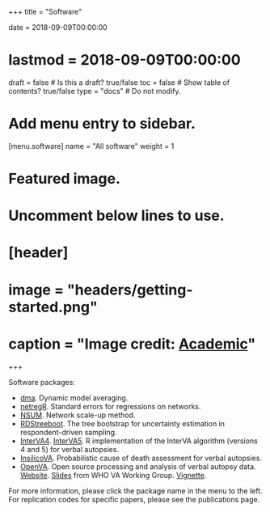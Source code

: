 +++
title = "Software"

date = 2018-09-09T00:00:00
# lastmod = 2018-09-09T00:00:00

draft = false  # Is this a draft? true/false
toc = false  # Show table of contents? true/false
type = "docs"  # Do not modify.

# Add menu entry to sidebar.
[menu.software]
  name = "All software"
  weight = 1

# Featured image.
# Uncomment below lines to use.
# [header]
# image = "headers/getting-started.png"
# caption = "Image credit: [**Academic**](https://github.com/gcushen/hugo-academic/)"
+++

Software packages:

+ [dma](http://cran.stat.ucla.edu/web/packages/dma/). Dynamic model averaging.
+ [netregR](https://cran.r-project.org/web/packages/netregR/index.html). Standard errors for regressions on networks.
+ [NSUM](http://cran.r-project.org/web/packages/NSUM/index.html). Network scale-up method.
+ [RDStreeboot](https://cran.r-project.org/web/packages/RDStreeboot/index.html). The tree bootstrap for uncertainty estimation in respondent-driven sampling.
+ [InterVA4](http://cran.stat.ucla.edu/web/packages/InterVA4/). [InterVA5](http://cran.stat.ucla.edu/web/packages/InterVA5/). R implementation of the InterVA algorithm (versions 4 and 5) for verbal autopsies.
+ [InsilicoVA](https://cran.r-project.org/web/packages/InSilicoVA/index.html). Probabilistic cause of death assessment for verbal autopsies. 
+ [OpenVA](https://cran.r-project.org/web/packages/openVA/index.htm). Open source processing and analysis of verbal autopsy data. [Website](http://openva.net/openVA.html). [Slides](http://zehangli.com/talks/openVA-slides.html) from WHO VA Working Group. [Vignette](http://zehangli.com/openVA/openVA-vignette_2017.pdf).

For more information, please click the package name in the menu to the left.  For replication codes for specific papers, please see the publications page.




